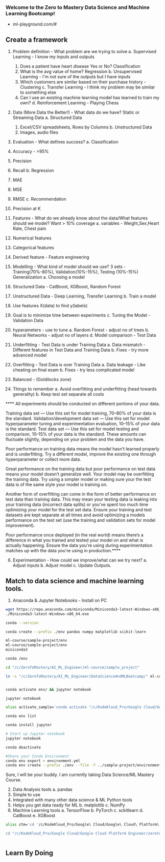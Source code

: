 ###  Welcome to the Zero to Mastery Data Science and Machine Learning Bootcamp!

* ml-playground.com/#

## Create a framework

1. Problem definition - What problem are we trying to solve
  a. Supervised Learning - I know my inputs and outputs
    1. Does a patient have heart disease Yes or No? Classification
    2. What is the avg value of home? Regression
  b. Unsupervised Learning - I'm not sure of the outputs but I have inputs
    1. Which customers are similar based on their purchase history - Clustering
  c. Transfer Learning - I think my problem may be similar to something else
    1. Can I use an existing machine learning model has learned to train my own?
  d. Reinforcement Learning - Playing Chess

2. Data (More Data the Better!) - What data do we have?
  Static or Streaming Data
  a. Structured Data
   1. Excel/CSV spreadsheets, Rows by Columns
  b. Unstructured Data
   1. Images, audio files

3. Evaluation - What defines success?
 a. Classification
  1. Accuracy - >95%
  2. Precision
  3. Recall
 b. Regression
  1. MAE
  2. MSE
  3. RMSE
 c. Recommendation
  1. Precision at K
 
4. Features - What do we already know about the data/What features should we model?
 Want > 10% coverage
 a. variables - Weight,Sex,Heart Rate, Chest pain
  1. Numerical features
  2. Categorical features
  3. Derived feature - Feature engineering
 
5. Modelling - What kind of model should we use?
 3 sets - Training(70%-80%), Validation(10%-15%), Testing (10%-15%)
 Generalization
 a. Choosing a model
  1. Structured Data - CatBoost, XGBoost, Random Forest
  2. Unstructured Data - Deep Learning, Transfer Learning
 b. Train a model
  1. Use features X(data) to find y(labels)
  2. Goal is to minimize time between experiments
 c. Tuning the Model - Validation Data
  1. hyperameters - use to tune
   a. Random Forest - adjust no of trees
   b. Neural Networks - adjust no of layers
 d. Model comparison - Test Data
  1. Underfitting - Test Data is under Training Data
   a. Data mismatch - Different features in Test Data and Training Data
   b. Fixes - try more advanced model
  2. Overfitting - Test Data is over Training Data
   a. Data leakage - Like cheating on final exam
   b. Fixes - try less complicated model
  3. Balanced - (Goldilocks zone)
  4. Things to remember
   a. Avoid overfitting and underfitting (head towards generality)
   b. Keep test set separate all costs

**** All experiments should be conducted on different portions of your data.

Training data set — Use this set for model training, 70–80% of your data is the standard.
Validation/development data set — Use this set for model hyperparameter tuning and experimentation evaluation, 10–15% of your data is the standard.
Test data set — Use this set for model testing and comparison, 10–15% of your data is the standard.
These amounts can fluctuate slightly, depending on your problem and the data you have.

Poor performance on training data means the model hasn’t learned properly and is underfitting. Try a different model, improve the existing one through hyperparameter or collect more data.

Great performance on the training data but poor performance on test data means your model doesn’t generalize well. Your model may be overfitting the training data. Try using a simpler model or making sure your the test data is of the same style your model is training on.

Another form of overfitting can come in the form of better performance on test data than training data. This may mean your testing data is leaking into your training data (incorrect data splits) or you've spent too much time optimizing your model for the test set data. Ensure your training and test datasets are kept separate at all times and avoid optimizing a models performance on the test set (use the training and validation sets for model improvement).

Poor performance once deployed (in the real world) means there’s a difference in what you trained and tested your model on and what is actually happening. Ensure the data you're using during experimentation matches up with the data you're using in production.****
 
6. Experimentation - How could we improve/what can we try next?
 a. Adjust inputs
 b. Adjust model
 c. Update Outputs.


## Match to data science and machine learning tools.

1. Anaconda & Jupyter Notebooks - Install on PC
```bash
wget https://repo.anaconda.com/miniconda/Miniconda3-latest-Windows-x86_64.exe
./Miniconda3-latest-Windows-x86_64.exe

conda --version

conda create --prefix ./env pandas numpy matplotlib scikit-learn

ml-course/sample-project/env
ml-course/sample-project/env
miniconda3

conda /env

cd "/c/ZeroToMastery/AI_ML_Engineer/ml-course/sample_project"

ln -s "/c/ZeroToMastery/AI_ML_Engineer/DataScienceAndMLBootcamp/" ml-course


conda activate env/ && jupyter notebook

jupyter notebook

alias activate_sample='conda activate "/c/KodeKloud_Pro/Google Cloud/Google Cloud Platform Engineer/zerotomastery/AI ML Engineer/DataScienceAndMLBootcamp/sample_project/env"'

conda env list

conda install jupyter

# Start up Jupyter notebook
jupyter notebook

conda deactivate

#Share your Conda Environment
conda env export > environment.yml
conda env create --prefix ./env --file -f ../sample-project/environment.yml

```

Sure, I will be your buddy.  I am currently taking Data Science/ML Mastery Course.

2. Data Analysis tools
 a. pandas
  1. Simple to use
  2. Integrated with many other data science & ML Python tools
  3. Helps you get data ready for ML
 b. matplotlib
 c. NumPy
3. Machine Learning tools
 a. TensorFlow
 b. PyTorch
 c. sckitlearn
 d. CatBoost
 e. XGBoost

```bash
alias ztm='cd '/c/KodeKloud_Pro/Google\ Cloud/Google\ Cloud\ Platform\ Engineer/zerotomastery'

cd "/c/KodeKloud_Pro/Google Cloud/Google Cloud Platform Engineer/zerotomastery"



```
## Learn By Doing


